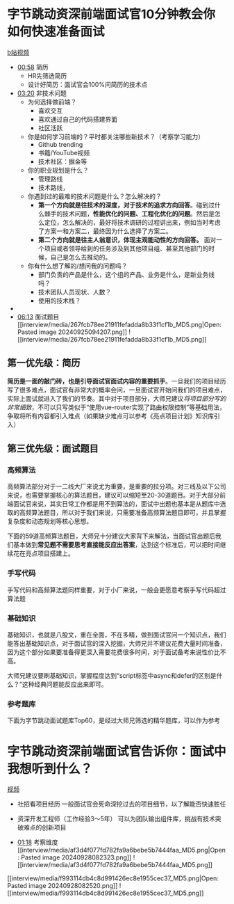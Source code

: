 # 字节跳动资深前端面试官10分钟教会你如何快速准备面试

[b站视频](https://www.bilibili.com/video/BV1gusmezEct/?spm_id_from=333.788.top_right_bar_window_history.content.click&vd_source=22af953ea4c09540ad1966711a2d53f0)


- [00:58](https://www.bilibili.com/video/BV1gusmezEct/?t=58.616424#t=58.62) 简历
	- HR先筛选简历
	- 设计好简历：面试官会100%问简历的技术点
- [03:20](https://www.bilibili.com/video/BV1gusmezEct/?t=200.745419#t=03:20.75) 非技术问题
	- 为何选择做前端？
		- 喜欢交互
		- 喜欢通过自己的代码搭建界面
		- 社区活跃
	- 你是如何学习前端的？平时都关注哪些新技术？（考察学习能力）
		- Github trending
		- 书籍/YouTube视频
		- 技术社区：掘金等
	- 你的职业规划是什么？
		- 管理路线
		- 技术路线，
	- 你遇到过的最难的技术问题是什么？怎么解决的？
		- **第一个方向就是往技术的深度，对于技术的追求方向回答**。碰到过什么棘手的技术问题，**性能优化的问题、工程化优化的问题**。然后是怎么定位，怎么解决的，最好将技术调研的过程讲出来，例如当时考虑了方案一和方案二，最终因为什么选择了方案二。
		- **第二个方向就是往主人翁意识，体现主观能动性的方向回答。** 面对一个项目或者领导给到的任务涉及到其他项目组、甚至其他部门的时候，自己是怎么去推动的。
	- 你有什么想了解的/想问我的问题吗？
		- 部门负责的产品是什么，这个组的产品、业务是什么，是新业务线吗？
		- 技术团队人员现状、人数？
		- 使用的技术栈？
- 
- [06:13](https://www.bilibili.com/video/BV1gusmezEct/?t=373.22906#t=06:13.23) 面试题目
[[interview/media/267fcb78ee21911fefadda8b33f1cf1b_MD5.png|Open: Pasted image 20240925094207.png]]
![[interview/media/267fcb78ee21911fefadda8b33f1cf1b_MD5.png]]


## 第一优先级：简历
**简历是一面的敲门砖，也是引导面试官面试内容的重要抓手**。一旦我们的项目经历写了很多难点，面试官有非常大的概率会问，一旦面试官开始问我们的项目难点，实际上面试就进入了我们的节奏。其中对于项目部分，大师兄建议*将项目部分写的非常细致*，不可以只写类似于“使用vue-router实现了路由权限控制”等基础用法，争取将所有内容都引入难点（如果缺少难点可以参考《亮点项目计划》知识库引入）


## 第三优先级：面试题目

### 高频算法
高频算法部分对于一二线大厂来说尤为重要，是重要的拉分项。对三线及以下公司来说，也需要掌握核心的算法题目，建议可以缩短至20-30道题目。对于大部分前端面试官来说，其实日常工作都是用不到算法的，面试中出题也基本是从题库中选取的高频算法题目，所以对于我们来说，只需要准备高频算法题目即可，并且掌握复杂度和动态规划等核心思想。

下面的59道高频算法题目，大师兄十分建议大家背下来解法，当面试官出题后我们基本做到**常见题不需要思考直接能反应出答案**，达到这个标准后，可以把时间继续花在亮点项目搭建上。

### 手写代码
手写代码和高频算法题同样重要，对于小厂来说，一般会更愿意考察手写代码超过算法题


### 基础知识

基础知识，也就是八股文，重在全面，不在多精，做到面试官问一个知识点，我们能答出基础知识点，对于面试官的深入挖掘，大师兄并不建议花费大量时间准备，因为这个部分如果要准备得更深入需要花费很多时间，对于面试备考来说性价比不高。

大师兄建议要刷基础知识，掌握程度达到“script标签中async和defer的区别是什么？”这种经典问题能反应出来即可。

### 参考题库
下面为字节跳动面试题库Top60，是经过大师兄筛选的精华题库，可以作为参考

# 字节跳动资深前端面试官告诉你：面试中我想听到什么？
[视频](https://www.bilibili.com/video/BV1nntDezE38/?spm_id_from=333.999.0.0&vd_source=22af953ea4c09540ad1966711a2d53f0)

- 社招看项目经历 
一般面试官会死命深挖过去的项目细节，以了解能否快速胜任
- 资深开发工程师（工作经验3～5年） 
可以为团队输出组件库，挑战有技术突破难点的创新项目

- [01:18](https://www.bilibili.com/video/BV1nntDezE38/?t=78.066306#t=01:18.07) 考察维度
[[interview/media/af3d4f077fd782fa9a6bebe5b7444faa_MD5.png|Open: Pasted image 20240928082323.png]]
![[interview/media/af3d4f077fd782fa9a6bebe5b7444faa_MD5.png]]

[[interview/media/f993114db4c8d991426ec8e1955cec37_MD5.png|Open: Pasted image 20240928082520.png]]
![[interview/media/f993114db4c8d991426ec8e1955cec37_MD5.png]]


